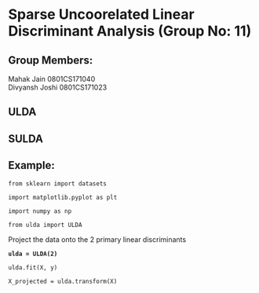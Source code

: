 # Sparse Uncoorelated Linear Discriminant Analysis (Group No: 11)

## Group Members: 

Mahak Jain 0801CS171040 </br>
Divyansh Joshi 0801CS171023 </br>

## ULDA




## SULDA


## Example:
`from sklearn import datasets`

`import matplotlib.pyplot as plt`

`import numpy as np`

`from ulda import ULDA`

Project the data onto the 2 primary linear discriminants

**`ulda = ULDA(2)`**

`ulda.fit(X, y)`

`X_projected = ulda.transform(X)`

